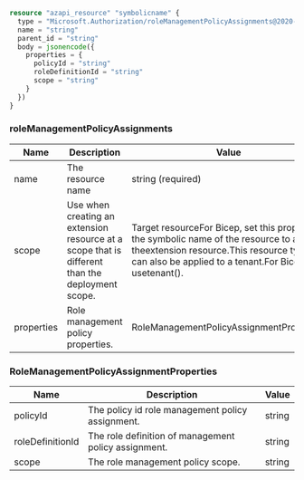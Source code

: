 ```terraform
resource "azapi_resource" "symbolicname" {
  type = "Microsoft.Authorization/roleManagementPolicyAssignments@2020-10-01"
  name = "string"
  parent_id = "string"
  body = jsonencode({
    properties = {
      policyId = "string"
      roleDefinitionId = "string"
      scope = "string"
    }
  })
}

```

### roleManagementPolicyAssignments

| Name | Description | Value |
|-|-|-|
| name | The resource name | string (required) |
| scope | Use when creating an extension resource at a scope that is different than the deployment scope. | Target resourceFor Bicep, set this property to the symbolic name of the resource to apply theextension resource.This resource type can also be applied to a tenant.For Bicep, usetenant(). |
| properties | Role management policy properties. | RoleManagementPolicyAssignmentProperties |


### RoleManagementPolicyAssignmentProperties

| Name | Description | Value |
|-|-|-|
| policyId | The policy id role management policy assignment. | string |
| roleDefinitionId | The role definition of management policy assignment. | string |
| scope | The role management policy scope. | string |


